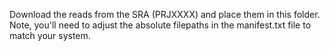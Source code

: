 Download the reads from the SRA (PRJXXXX) and place them in this folder.
Note, you'll need to adjust the absolute filepaths in the manifest.txt file to match your system.

